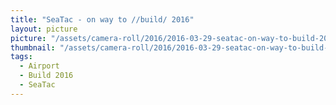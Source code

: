 ```yaml
---
title: "SeaTac - on way to //build/ 2016"
layout: picture
picture: "/assets/camera-roll/2016/2016-03-29-seatac-on-way-to-build-2016/20160329_170110537_iOS.jpg"
thumbnail: "/assets/camera-roll/2016/2016-03-29-seatac-on-way-to-build-2016/20160329_170110537_iOS-thumbnail.jpg"
tags:
  - Airport
  - Build 2016
  - SeaTac
---
```


